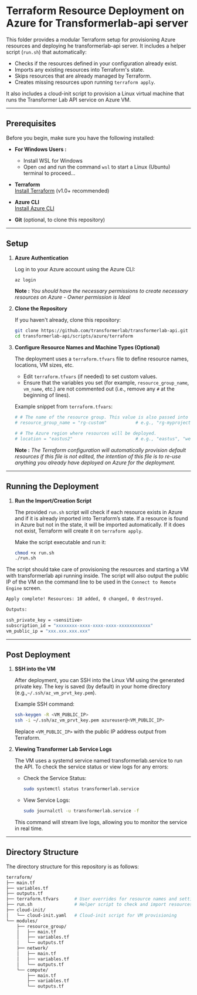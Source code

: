 # Terraform Resource Deployment on Azure for Transformerlab-api server

This folder provides a modular Terraform setup for provisioning Azure resources and deploying he transformerlab-api server. It includes a helper script (`run.sh`) that automatically:

- Checks if the resources defined in your configuration already exist.
- Imports any existing resources into Terraform's state.
- Skips resources that are already managed by Terraform.
- Creates missing resources upon running `terraform apply`.

It also includes a cloud-init script to provision a Linux virtual machine that runs the Transformer Lab API service on Azure VM.

---

## Prerequisites

Before you begin, make sure you have the following installed:

- **For Windows Users :**
    - Install WSL for Windows
    - Open `cmd` and run the command `wsl` to start a Linux (Ubuntu) terminal to proceed...

- **Terraform**  
  [Install Terraform](https://learn.hashicorp.com/tutorials/terraform/install-cli) (v1.0+ recommended)

- **Azure CLI**  
  [Install Azure CLI](https://docs.microsoft.com/en-us/cli/azure/install-azure-cli)

- **Git** (optional, to clone this repository)

---

## Setup

1. **Azure Authentication**  
   
    Log in to your Azure account using the Azure CLI:
    ```bash
    az login
    ```
    **Note :** *You should have the necessary permissions to create necessary resources on Azure - Owner permission is Ideal*

2. **Clone the Repository**
    
    If you haven't already, clone this repository:
    ```bash
    git clone https://github.com/transformerlab/transformerlab-api.git
    cd transformerlab-api/scripts/azure/terraform
    ```

3. **Configure Resource Names and Machine Types (Optional)**
    
    The deployment uses a `terraform.tfvars` file to define resource names, locations, VM sizes, etc.

    - Edit `terraform.tfvars` (if needed) to set custom values.
    - Ensure that the variables you set (for example, `resource_group_name`, `vm_name`, etc.) are not commented out (i.e., remove any `#` at the beginning of lines).
    
    Example snippet from `terraform.tfvars`:

    ```bash
    # # The name of the resource group. This value is also passed into the resource_group and compute modules.
    # resource_group_name = "rg-custom"           # e.g., "rg-myproject"

    # # The Azure region where resources will be deployed.
    # location = "eastus2"                        # e.g., "eastus", "westus2", etc.
    ```

    **Note :** *The Terraform configuration will automatically provision default resources if this file is not edited, the intention of this file is to re-use anything you already have deployed on Azure for the deployment.*

---

## Running the Deployment

1. **Run the Import/Creation Script**

    The provided `run.sh` script will check if each resource exists in Azure and if it is already imported into Terraform’s state. If a resource is found in Azure but not in the state, it will be imported automatically. If it does not exist, Terraform will create it on `terraform apply`.

    Make the script executable and run it:

    ```bash
    chmod +x run.sh
    ./run.sh

The script should take care of provisioning the resources and starting a VM with transformerlab api running inside. The script will also output the public IP of the VM on the command line to be used in the `Connect to Remote Engine` screen.

```bash
Apply complete! Resources: 10 added, 0 changed, 0 destroyed.

Outputs:

ssh_private_key = <sensitive>
subscription_id = "xxxxxxxx-xxxx-xxxx-xxxx-xxxxxxxxxxxx"
vm_public_ip = "xxx.xxx.xxx.xxx"
```

---

## Post Deployment

1. **SSH into the VM**

    After deployment, you can SSH into the Linux VM using the generated private key. The key is saved (by default) in your home directory (e.g.,`~/.ssh/az_vm_prvt_key.pem`).

    Example SSH command:

    ```bash
    ssh-keygen -R <VM_PUBLIC_IP>
    ssh -i ~/.ssh/az_vm_prvt_key.pem azureuser@<VM_PUBLIC_IP>
    ```
    Replace `<VM_PUBLIC_IP>` with the public IP address output from Terraform.

2. **Viewing Transformer Lab Service Logs**

    The VM uses a systemd service named transformerlab.service to run the API. To check the service status or view logs for any errors:

    - Check the Service Status:

        ```bash
        sudo systemctl status transformerlab.service
        ```

    - View Service Logs:

        ```bash
        sudo journalctl -u transformerlab.service -f
        ```
    
    This command will stream live logs, allowing you to monitor the service in real time.

---

## Directory Structure

The directory structure for this repository is as follows:

```bash
terraform/
├── main.tf
├── variables.tf
├── outputs.tf
├── terraform.tfvars      # User overrides for resource names and settings
├── run.sh                # Helper script to check and import resources
├── cloud-init/
│   └── cloud-init.yaml   # Cloud-init script for VM provisioning
└── modules/
    ├── resource_group/
    │   ├── main.tf
    │   ├── variables.tf
    │   └── outputs.tf
    ├── network/
    │   ├── main.tf
    │   ├── variables.tf
    │   └── outputs.tf
    └── compute/
        ├── main.tf
        ├── variables.tf
        └── outputs.tf
```